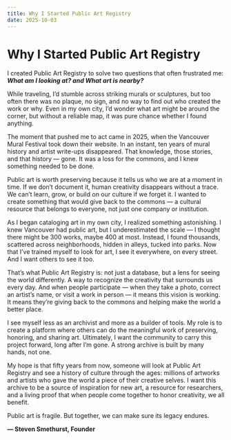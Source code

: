 ```yaml
---
title: Why I Started Public Art Registry
date: 2025-10-03
---
```


# Why I Started Public Art Registry

I created Public Art Registry to solve two questions that often frustrated me: ***What am I looking at? and What art is nearby?***

While traveling, I’d stumble across striking murals or sculptures, but too often there was no plaque, no sign, and no way to find out who created the work or why. Even in my own city, I’d wonder what art might be around the corner, but without a reliable map, it was pure chance whether I found anything.

The moment that pushed me to act came in 2025, when the Vancouver Mural Festival took down their website. In an instant, ten years of mural history and artist write-ups disappeared. That knowledge, those stories, and that history — gone. It was a loss for the commons, and I knew something needed to be done.

Public art is worth preserving because it tells us who we are at a moment in time. If we don’t document it, human creativity disappears without a trace. We can’t learn, grow, or build on our culture if we forget it. I wanted to create something that would give back to the commons — a cultural resource that belongs to everyone, not just one company or institution.

As I began cataloging art in my own city, I realized something astonishing. I knew Vancouver had public art, but I underestimated the scale — I thought there might be 300 works, maybe 400 at most. Instead, I found thousands, scattered across neighborhoods, hidden in alleys, tucked into parks. Now that I’ve trained myself to look for art, I see it everywhere, on every street. And I want others to see it too.

That’s what Public Art Registry is: not just a database, but a lens for seeing the world differently. A way to recognize the creativity that surrounds us every day. And when people participate — when they take a photo, correct an artist’s name, or visit a work in person — it means this vision is working. It means they’re giving back to the commons and helping make the world a better place.

I see myself less as an archivist and more as a builder of tools. My role is to create a platform where others can do the meaningful work of preserving, honoring, and sharing art. Ultimately, I want the community to carry this project forward, long after I’m gone. A strong archive is built by many hands, not one.

My hope is that fifty years from now, someone will look at Public Art Registry and see a history of culture through the ages: millions of artworks and artists who gave the world a piece of their creative selves. I want this archive to be a source of inspiration for new art, a resource for researchers, and a living proof that when people come together to honor creativity, we all benefit.

Public art is fragile. But together, we can make sure its legacy endures.

**— Steven Smethurst, Founder**
